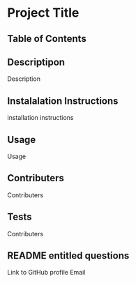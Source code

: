 # Project Title

## Table of Contents

## Descriptipon
Description

## Instalalation Instructions
installation instructions

## Usage
Usage

## Contributers
Contributers

## Tests
Contributers

## README entitled questions
Link to GitHub profile
Email


